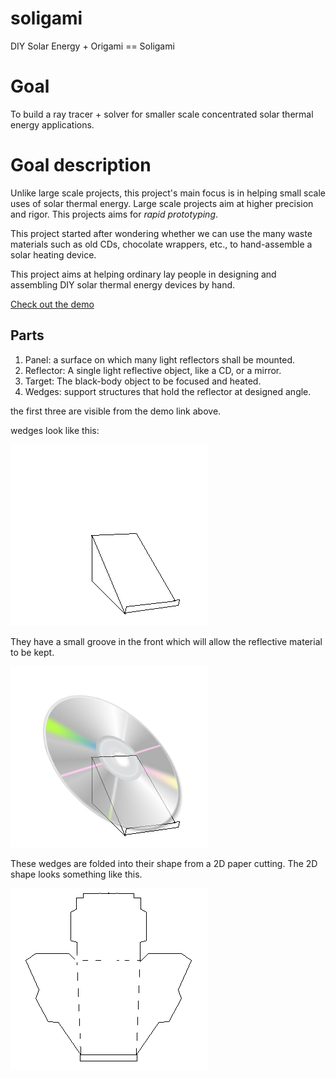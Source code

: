 # soligami
DIY Solar Energy + Origami == Soligami

# Goal

To build a ray tracer + solver for smaller scale concentrated solar
thermal energy applications.

# Goal description

Unlike large scale projects, this project's main focus is in helping
small scale uses of solar thermal energy. Large scale projects aim at
higher precision and rigor. This projects aims for *rapid
prototyping*.

This project started after wondering whether we can use the many waste
materials such as old CDs, chocolate wrappers, etc., to hand-assemble
a solar heating device.

This project aims at helping ordinary lay people in designing and
assembling DIY solar thermal energy devices by hand.

[Check out the demo](http://sunson.in/Soli3D/)

## Parts

1. Panel: a surface on which many light reflectors shall be mounted.
2. Reflector: A single light reflective object, like a CD, or a mirror.
3. Target: The black-body object to be focused and heated.
4. Wedges: support structures that hold the reflector at designed angle.

the first three are visible from the demo link above.

wedges look like this:

![Just Wedge](/images/Wedge-folded.png?raw=true "Just Wedge")

They have a small groove in the front which will allow the reflective
material to be kept.

![Holding a CD](/images/Wedge-holder.png?raw=true)

These wedges are folded into their shape from a 2D paper cutting. The 2D shape looks something like this.

![Plan of Wedge](/images/Wedge-plan.png?raw=true)



